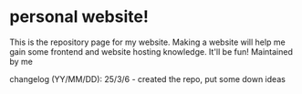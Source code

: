# personal website! 

This is the repository page for my website. 
Making a website will help me gain some frontend and website hosting knowledge. It'll be fun! 
Maintained by me

changelog (YY/MM/DD): 
25/3/6 - created the repo, put some down ideas 